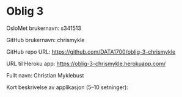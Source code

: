 Oblig 3
=======
OsloMet brukernavn: s341513

GitHub brukernavn: chrismykle

GitHub repo URL: https://github.com/DATA1700/oblig-3-chrismykle

URL til Heroku app: https://oblig-3-chrismykle.herokuapp.com/

Fullt navn: Christian Myklebust

Kort beskrivelse av applikasjon (5–10 setninger):
